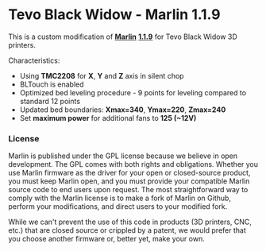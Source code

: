 # Tevo Black Widow - Marlin 1.1.9

This is a custom modification of [**Marlin**](http://marlinfw.org/) [**1.1.9**](https://github.com/MarlinFirmware/Marlin/archive/1.1.x.zip) for Tevo Black Widow 3D printers.

Characteristics:
- Using **TMC2208** for **X**, **Y** and **Z** axis in silent chop
- BLTouch is enabled
- Optimized bed leveling procedure - 9 points for leveling compared to standard 12 points
- Updated bed boundaries: **Xmax=340**, **Ymax=220**, **Zmax=240**
- Set **maximum power** for additional fans to **125 (~12V)** 

### License

Marlin is published under the GPL license because we believe in open development. The GPL comes with both rights and obligations. Whether you use Marlin firmware as the driver for your open or closed-source product, you must keep Marlin open, and you must provide your compatible Marlin source code to end users upon request. The most straightforward way to comply with the Marlin license is to make a fork of Marlin on Github, perform your modifications, and direct users to your modified fork.

While we can't prevent the use of this code in products (3D printers, CNC, etc.) that are closed source or crippled by a patent, we would prefer that you choose another firmware or, better yet, make your own.